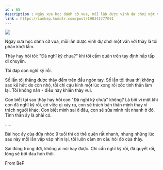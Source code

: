 ```yaml
---
id : 65
description : Ngày xưa học đánh cờ vua, mỗi lần được vinh dự chơi một ván với thày là tôi phấn khởi lắm.
link : https://iambep.tumblr.com/post/190342777091
---
```


![](https://64.media.tumblr.com/48c059ef87b82f0268a424c5d1420385/6e1ebefbbc084268-7b/s1280x1920/ca4d050e2f4152c93cad474a7e881ccc047f1ae7.jpg)

Ngày xưa học đánh cờ vua, mỗi lần được vinh dự chơi một ván với thày là
tôi phấn khởi lắm.

Thày hay hỏi tôi: "Đã nghĩ kỹ chưa?" khi tôi cầm quân trên tay định hấp
tấp di chuyển.

Tôi đáp con nghĩ kỹ rồi.

Số lần tôi thắng được thày đếm trên đầu ngón tay. Số lần tôi thua thì không
sao kể hết: do còn nhỏ, tôi chỉ cáu kỉnh một lúc xong rồi xốc tinh thần
làm lại. Tôi không nản - điều này khiến thày vui.

Con biết tại sao thày hay hỏi con "Đã nghĩ kỹ chưa" không? Là bởi vì một
khi con đã nghĩ kỹ rồi, có việc gì xảy ra, con sẽ trách bản thân mình thay
vì trách người khác. Con biết mình sai ở đâu, con sẽ sửa mình rất nhanh
ở đó. Tinh thần ấy là phải có.

.....

Bài học ấy của đứa nhóc 9 tuổi thì có thể quên rất nhanh, nhưng những lúc
sau này mỗi lần vấp váp nhìn lại, tôi luôn cảm ơn câu hỏi đó của thày.

Sai đúng trong đời, không ai nói hay được. Chỉ cần nghĩ kỹ rồi, đã quyết
rồi, lòng sẽ bớt đau hơn thôi.

From BeP